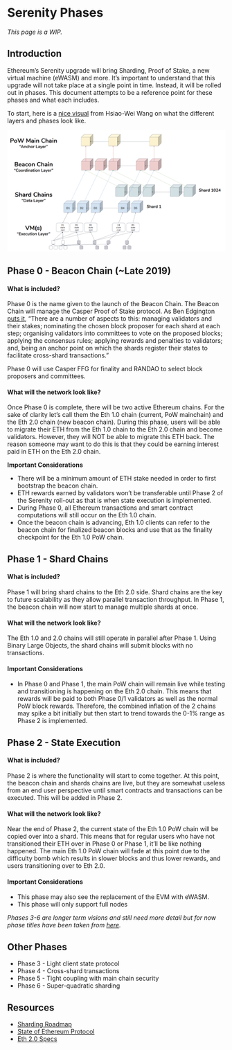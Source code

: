 # Serenity Phases

_This page is a WIP._ 

## Introduction

Ethereum’s Serenity upgrade will bring Sharding, Proof of Stake, a new virtual machine \(eWASM\) and more. It’s important to understand that this upgrade will not take place at a single point in time. Instead, it will be rolled out in phases. This document attempts to be a reference point for these phases and what each includes.  
  
To start, here is a [nice visual](https://docs.google.com/presentation/d/1G5UZdEL71XAkU5B2v-TC3lmGaRIu2P6QSeF8m3wg6MU/edit#slide=id.g3c326bb661_0_58) from Hsiao-Wei Wang on what the different layers and phases look like.

![](../../.gitbook/assets/screen-shot-2018-12-10-at-2.01.26-pm.png)

## Phase 0 - Beacon Chain \(~Late 2019\)

#### **What is included?**

Phase 0 is the name given to the launch of the Beacon Chain. The Beacon Chain will manage the Casper Proof of Stake protocol. As Ben Edgington [puts it](https://media.consensys.net/state-of-ethereum-protocol-2-the-beacon-chain-c6b6a9a69129), “There are a number of aspects to this: managing validators and their stakes; nominating the chosen block proposer for each shard at each step; organising validators into committees to vote on the proposed blocks; applying the consensus rules; applying rewards and penalties to validators; and, being an anchor point on which the shards register their states to facilitate cross-shard transactions.”  
  
Phase 0 will use Casper FFG for finality and RANDAO to select block proposers and committees. 

#### **What will the network look like?**

Once Phase 0 is complete, there will be two active Ethereum chains. For the sake of clarity let’s call them the Eth 1.0 chain \(current, PoW mainchain\) and the Eth 2.0 chain \(new beacon chain\). During this phase, users will be able to migrate their ETH from the Eth 1.0 chain to the Eth 2.0 chain and become validators. However, they will NOT be able to migrate this ETH back. The reason someone may want to do this is that they could be earning interest paid in ETH on the Eth 2.0 chain.

**Important Considerations**

* There will be a minimum amount of ETH stake needed in order to first bootstrap the beacon chain.
* ETH rewards earned by validators won’t be transferable until Phase 2 of the Serenity roll-out as that is when state execution is implemented.
* During Phase 0, all Ethereum transactions and smart contract computations will still occur on the Eth 1.0 chain.
* Once the beacon chain is advancing, Eth 1.0 clients can refer to the beacon chain for finalized beacon blocks and use that as the finality checkpoint for the Eth 1.0 PoW chain.

## Phase 1 - Shard Chains

#### What is included?

Phase 1 will bring shard chains to the Eth 2.0 side. Shard chains are the key to future scalability as they allow parallel transaction throughput. In Phase 1, the beacon chain will now start to manage multiple shards at once.  

#### What will the network look like?

The Eth 1.0 and 2.0 chains will still operate in parallel after Phase 1. Using Binary Large Objects, the shard chains will submit blocks with no transactions. 

#### Important Considerations

* In Phase 0 and Phase 1, the main PoW chain will remain live while testing and transitioning is happening on the Eth 2.0 chain. This means that rewards will be paid to both Phase 0/1 validators as well as the normal PoW block rewards. Therefore, the combined inflation of the 2 chains may spike a bit initially but then start to trend towards the 0-1% range as Phase 2 is implemented.

## Phase 2 - State Execution

#### What is included?

Phase 2 is where the functionality will start to come together. At this point, the beacon chain and shards chains are live, but they are somewhat useless from an end user perspective until smart contracts and transactions can be executed. This will be added in Phase 2.

#### What will the network look like?

Near the end of Phase 2, the current state of the Eth 1.0 PoW chain will be copied over into a shard. This means that for regular users who have not transitioned their ETH over in Phase 0 or Phase 1, it’ll be like nothing happened. The main Eth 1.0 PoW chain will fade at this point due to the difficulty bomb which results in slower blocks and thus lower rewards, and users transitioning over to Eth 2.0.

#### Important Considerations

* This phase may also see the replacement of the EVM with eWASM.
* This phase will only support full nodes

_Phases 3-6 are longer term visions and still need more detail but for now phase titles have been taken from_ [_here_](https://github.com/ethereum/wiki/wiki/Sharding-roadmap#strongphase-3strong-light-client-state-protocol)_._ 

## Other Phases

* Phase 3 - Light client state protocol
* Phase 4 - Cross-shard transactions
* Phase 5 - Tight coupling with main chain security
* Phase 6 - Super-quadratic sharding

## Resources

* [Sharding Roadmap](https://github.com/ethereum/wiki/wiki/Sharding-roadmap#strongphase-3strong-light-client-state-protocol)
* [State of Ethereum Protocol](https://media.consensys.net/state-of-ethereum-protocol-2-the-beacon-chain-c6b6a9a69129)
* [Eth 2.0 Specs](https://github.com/ethereum/eth2.0-specs)



